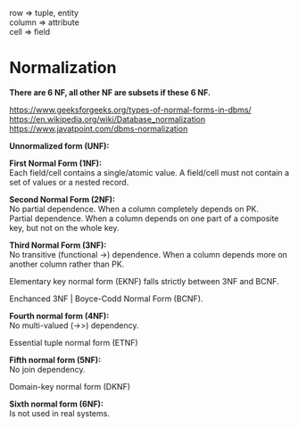 row => tuple, entity\
column => attribute\
cell => field

# Normalization

__There are 6 NF, all other NF are subsets if these 6 NF.__

https://www.geeksforgeeks.org/types-of-normal-forms-in-dbms/ \
https://en.wikipedia.org/wiki/Database_normalization \
https://www.javatpoint.com/dbms-normalization

__Unnormalized form (UNF):__

__First Normal Form (1NF):__\
Each field/cell contains a single/atomic value. A field/cell must not contain a set of values or a nested record.

__Second Normal Form (2NF):__\
No partial dependence. When a column completely depends on PK.\
Partial dependence. When a column depends on one part of a composite key, but not on the whole key.

__Third Normal Form (3NF):__\
No transitive (functional ->) dependence. When a column depends more on another column rather than PK.

Elementary key normal form (EKNF) falls strictly between 3NF and BCNF.

Enchanced 3NF | Boyce-Codd Normal Form (BCNF). 

__Fourth normal form (4NF):__\
No multi-valued (->>) dependency.

Essential tuple normal form (ETNF)

__Fifth normal form (5NF):__\
No join dependency.

Domain-key normal form (DKNF)

__Sixth normal form (6NF):__\
Is not used in real systems.
